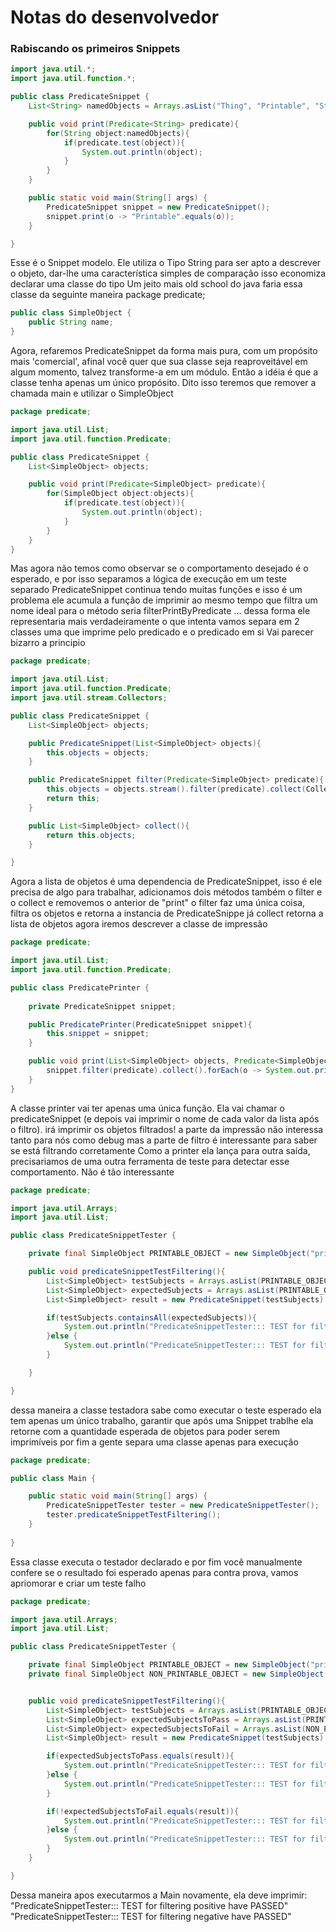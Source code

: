 # Notas do desenvolvedor

### Rabiscando os primeiros Snippets
```java
import java.util.*;
import java.util.function.*;

public class PredicateSnippet {
    List<String> namedObjects = Arrays.asList("Thing", "Printable", "Stuff");

    public void print(Predicate<String> predicate){
        for(String object:namedObjects){
            if(predicate.test(object)){
                System.out.println(object);
            }
        }       
    }

    public static void main(String[] args) {
        PredicateSnippet snippet = new PredicateSnippet();
        snippet.print(o -> "Printable".equals(o));
    }

}
```

Esse é o Snippet modelo.
Ele utiliza o Tipo String para ser apto a descrever o objeto, dar-lhe uma característica simples de comparação
isso economiza declarar uma classe do tipo
Um jeito mais old school do java faria essa classe da seguinte maneira
package predicate;

```java
public class SimpleObject {
    public String name;
}
```

Agora, refaremos PredicateSnippet da forma mais pura, com um propósito mais 'comercial', afinal você quer que sua classe seja reaproveitável em algum momento, talvez transforme-a em um módulo.
Então a idéia é que a classe tenha apenas um único propósito.
Dito isso teremos que remover a chamada main e utilizar o SimpleObject

```java
package predicate;

import java.util.List;
import java.util.function.Predicate;

public class PredicateSnippet {
    List<SimpleObject> objects;

    public void print(Predicate<SimpleObject> predicate){
        for(SimpleObject object:objects){
            if(predicate.test(object)){
                System.out.println(object);
            }
        }       
    }
}
```

Mas agora não temos como observar se o comportamento desejado é o esperado, e por isso separamos a lógica de execução em um teste separado
PredicateSnippet continua tendo muitas funções e isso é um problema
ele acumula a função de imprimir ao mesmo tempo que filtra
um nome ideal para o método seria filterPrintByPredicate ... dessa forma ele representaria mais verdadeiramente o que intenta
vamos separa em 2 classes
uma que imprime pelo predicado
e o predicado em si
Vai parecer bizarro a principio

```java
package predicate;

import java.util.List;
import java.util.function.Predicate;
import java.util.stream.Collectors;

public class PredicateSnippet {
    List<SimpleObject> objects;

    public PredicateSnippet(List<SimpleObject> objects){
        this.objects = objects;
    }

    public PredicateSnippet filter(Predicate<SimpleObject> predicate){
        this.objects = objects.stream().filter(predicate).collect(Collectors.toList());
        return this;
    }

    public List<SimpleObject> collect(){
        return this.objects;
    }

}
```

Agora a lista de objetos é uma dependencia de PredicateSnippet, isso é
ele precisa de algo para trabalhar, adicionamos dois métodos também
o filter e o collect e removemos o anterior de "print"
o filter faz uma única coisa, filtra os objetos e retorna a instancia de PredicateSnippe
já collect retorna a lista de objetos
agora iremos descrever a classe de impressão

```java
package predicate;

import java.util.List;
import java.util.function.Predicate;

public class PredicatePrinter {
    
    private PredicateSnippet snippet;

    public PredicatePrinter(PredicateSnippet snippet){
        this.snippet = snippet;
    }

    public void print(List<SimpleObject> objects, Predicate<SimpleObject> predicate){
        snippet.filter(predicate).collect().forEach(o -> System.out.println(o));
    }
}
```
A classe printer vai ter apenas uma única função. 
Ela vai chamar o predicateSnippet (e depois vai imprimir o nome de cada valor da lista após o filtro). irá imprimir os objetos filtrados!
a parte da impressão não interessa tanto para nós como debug
mas a parte de filtro é interessante para saber se está filtrando corretamente
Como a printer ela lança para outra saída, precisariamos de uma outra ferramenta de teste para detectar esse comportamento. Não é tão interessante

```java
package predicate;

import java.util.Arrays;
import java.util.List;

public class PredicateSnippetTester {

    private final SimpleObject PRINTABLE_OBJECT = new SimpleObject("printable");

    public void predicateSnippetTestFiltering(){
        List<SimpleObject> testSubjects = Arrays.asList(PRINTABLE_OBJECT, new SimpleObject("banana"), PRINTABLE_OBJECT);
        List<SimpleObject> expectedSubjects = Arrays.asList(PRINTABLE_OBJECT, PRINTABLE_OBJECT);
        List<SimpleObject> result = new PredicateSnippet(testSubjects).filter(o -> PRINTABLE_OBJECT.equals(o)).collect();

        if(testSubjects.containsAll(expectedSubjects)){
            System.out.println("PredicateSnippetTester::: TEST for filtering have PASSED");
        }else {
            System.out.println("PredicateSnippetTester::: TEST for filtering have FAILED");
        }       

    }

}
```

dessa maneira a classe testadora sabe como executar o teste esperado
ela tem apenas um único trabalho, garantir que após uma Snippet trablhe ela retorne com a quantidade esperada de objetos para poder serem imprimíveis
por fim a gente separa uma classe apenas para execução

```java
package predicate;

public class Main {

    public static void main(String[] args) {
        PredicateSnippetTester tester = new PredicateSnippetTester();
        tester.predicateSnippetTestFiltering();
    }
    
}
```

Essa classe executa o testador declarado e por fim você manualmente confere se o resultado foi esperado
apenas para contra prova, vamos apriomorar e criar um teste falho

```java
package predicate;

import java.util.Arrays;
import java.util.List;

public class PredicateSnippetTester {

    private final SimpleObject PRINTABLE_OBJECT = new SimpleObject("printable");
    private final SimpleObject NON_PRINTABLE_OBJECT = new SimpleObject("non printable object");


    public void predicateSnippetTestFiltering(){
        List<SimpleObject> testSubjects = Arrays.asList(PRINTABLE_OBJECT, NON_PRINTABLE_OBJECT, PRINTABLE_OBJECT);
        List<SimpleObject> expectedSubjectsToPass = Arrays.asList(PRINTABLE_OBJECT, PRINTABLE_OBJECT);
        List<SimpleObject> expectedSubjectsToFail = Arrays.asList(NON_PRINTABLE_OBJECT, NON_PRINTABLE_OBJECT);
        List<SimpleObject> result = new PredicateSnippet(testSubjects).filter(o -> PRINTABLE_OBJECT.equals(o)).collect();

        if(expectedSubjectsToPass.equals(result)){
            System.out.println("PredicateSnippetTester::: TEST for filtering positive have PASSED");
        }else {
            System.out.println("PredicateSnippetTester::: TEST for filtering positive have FAILED");
        }       

        if(!expectedSubjectsToFail.equals(result)){
            System.out.println("PredicateSnippetTester::: TEST for filtering negative have PASSED");
        }else {
            System.out.println("PredicateSnippetTester::: TEST for filtering negative have FAILED");
        }     
    }

}
```
Dessa maneira apos executarmos a Main novamente, ela deve imprimir:
"PredicateSnippetTester::: TEST for filtering positive have PASSED"
"PredicateSnippetTester::: TEST for filtering negative have PASSED"